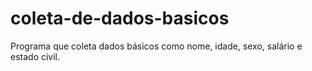 # coleta-de-dados-basicos
Programa que coleta dados básicos como nome, idade, sexo, salário e estado civil.
